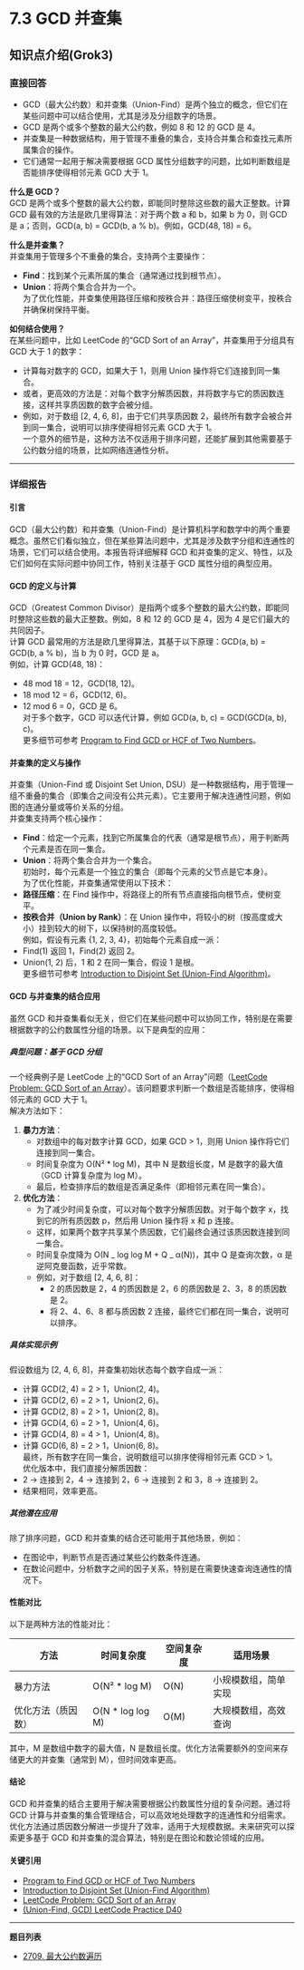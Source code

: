 # 7.3 GCD 并查集

## 知识点介绍(Grok3)

### 直接回答

- GCD（最大公约数）和并查集（Union-Find）是两个独立的概念，但它们在某些问题中可以结合使用，尤其是涉及分组数字的场景。
- GCD 是两个或多个整数的最大公约数，例如 8 和 12 的 GCD 是 4。
- 并查集是一种数据结构，用于管理不重叠的集合，支持合并集合和查找元素所属集合的操作。
- 它们通常一起用于解决需要根据 GCD 属性分组数字的问题，比如判断数组是否能排序使得相邻元素 GCD 大于 1。

**什么是 GCD？**  
GCD 是两个或多个整数的最大公约数，即能同时整除这些数的最大正整数。计算 GCD 最有效的方法是欧几里得算法：对于两个数 a 和 b，如果 b 为 0，则 GCD 是 a；否则，GCD(a, b) = GCD(b, a % b)。例如，GCD(48, 18) = 6。

**什么是并查集？**  
并查集用于管理多个不重叠的集合，支持两个主要操作：

- **Find**：找到某个元素所属的集合（通常通过找到根节点）。
- **Union**：将两个集合合并为一个。  
  为了优化性能，并查集使用路径压缩和按秩合并：路径压缩使树变平，按秩合并确保树保持平衡。

**如何结合使用？**  
在某些问题中，比如 LeetCode 的“GCD Sort of an Array”，并查集用于分组具有 GCD 大于 1 的数字：

- 计算每对数字的 GCD，如果大于 1，则用 Union 操作将它们连接到同一集合。
- 或者，更高效的方法是：对每个数字分解质因数，并将数字与它的质因数连接，这样共享质因数的数字会被分组。
- 例如，对于数组 [2, 4, 6, 8]，由于它们共享质因数 2，最终所有数字会被合并到同一集合，说明可以排序使得相邻元素 GCD 大于 1。  
  一个意外的细节是，这种方法不仅适用于排序问题，还能扩展到其他需要基于公约数分组的场景，比如网络连通性分析。

---

### 详细报告

#### 引言

GCD（最大公约数）和并查集（Union-Find）是计算机科学和数学中的两个重要概念。虽然它们看似独立，但在某些算法问题中，尤其是涉及数字分组和连通性的场景，它们可以结合使用。本报告将详细解释 GCD 和并查集的定义、特性，以及它们如何在实际问题中协同工作，特别关注基于 GCD 属性分组的典型应用。

#### GCD 的定义与计算

GCD（Greatest Common Divisor）是指两个或多个整数的最大公约数，即能同时整除这些数的最大正整数。例如，8 和 12 的 GCD 是 4，因为 4 是它们最大的共同因子。  
计算 GCD 最常用的方法是欧几里得算法，其基于以下原理：GCD(a, b) = GCD(b, a % b)，当 b 为 0 时，GCD 是 a。  
例如，计算 GCD(48, 18)：

- 48 mod 18 = 12，GCD(18, 12)。
- 18 mod 12 = 6，GCD(12, 6)。
- 12 mod 6 = 0，GCD 是 6。  
  对于多个数字，GCD 可以迭代计算，例如 GCD(a, b, c) = GCD(GCD(a, b), c)。  
  更多细节可参考 [Program to Find GCD or HCF of Two Numbers](https://www.geeksforgeeks.org/program-to-find-gcd-or-hcf-of-two-numbers/)。

#### 并查集的定义与操作

并查集（Union-Find 或 Disjoint Set Union, DSU）是一种数据结构，用于管理一组不重叠的集合（即集合之间没有公共元素）。它主要用于解决连通性问题，例如图的连通分量或等价关系的分组。  
并查集支持两个核心操作：

- **Find**：给定一个元素，找到它所属集合的代表（通常是根节点），用于判断两个元素是否在同一集合。
- **Union**：将两个集合合并为一个集合。  
  初始时，每个元素是一个独立的集合（即每个元素的父节点是它本身）。  
  为了优化性能，并查集通常使用以下技术：
- **路径压缩**：在 Find 操作中，将路径上的所有节点直接指向根节点，使树变平。
- **按秩合并（Union by Rank）**：在 Union 操作中，将较小的树（按高度或大小）挂到较大的树下，以保持树的高度较低。  
  例如，假设有元素 {1, 2, 3, 4}，初始每个元素自成一派：
- Find(1) 返回 1，Find(2) 返回 2。
- Union(1, 2) 后，1 和 2 在同一集合，假设 1 是根。  
  更多细节可参考 [Introduction to Disjoint Set (Union-Find Algorithm)](https://www.geeksforgeeks.org/introduction-to-disjoint-set-data-structure-or-union-find-algorithm/)。

#### GCD 与并查集的结合应用

虽然 GCD 和并查集看似无关，但它们在某些问题中可以协同工作，特别是在需要根据数字的公约数属性分组的场景。以下是典型的应用：

##### 典型问题：基于 GCD 分组

一个经典例子是 LeetCode 上的“GCD Sort of an Array”问题（[LeetCode Problem: GCD Sort of an Array](https://leetcode.com/problems/gcd-sort-of-an-array/description/)）。该问题要求判断一个数组是否能排序，使得相邻元素的 GCD 大于 1。  
解决方法如下：

1. **暴力方法**：
   - 对数组中的每对数字计算 GCD，如果 GCD > 1，则用 Union 操作将它们连接到同一集合。
   - 时间复杂度为 O(N² \* log M)，其中 N 是数组长度，M 是数字的最大值（GCD 计算复杂度为 log M）。
   - 最后，检查排序后的数组是否满足条件（即相邻元素在同一集合）。
2. **优化方法**：
   - 为了减少时间复杂度，可以对每个数字分解质因数。对于每个数字 x，找到它的所有质因数 p，然后用 Union 操作将 x 和 p 连接。
   - 这样，如果两个数字共享某个质因数，它们最终会通过该质因数连接到同一集合。
   - 时间复杂度降为 O(N _ log log M + Q _ α(N))，其中 Q 是查询次数，α 是逆阿克曼函数，近乎常数。
   - 例如，对于数组 [2, 4, 6, 8]：
     - 2 的质因数是 2，4 的质因数是 2，6 的质因数是 2、3，8 的质因数是 2。
     - 将 2、4、6、8 都与质因数 2 连接，最终它们都在同一集合，说明可以排序。

##### 具体实现示例

假设数组为 [2, 4, 6, 8]，并查集初始状态每个数字自成一派：

- 计算 GCD(2, 4) = 2 > 1，Union(2, 4)。
- 计算 GCD(2, 6) = 2 > 1，Union(2, 6)。
- 计算 GCD(2, 8) = 2 > 1，Union(2, 8)。
- 计算 GCD(4, 6) = 2 > 1，Union(4, 6)。
- 计算 GCD(4, 8) = 4 > 1，Union(4, 8)。
- 计算 GCD(6, 8) = 2 > 1，Union(6, 8)。  
  最终，所有数字在同一集合，说明数组可以排序使得相邻元素 GCD > 1。  
  优化版本中，我们直接分解质因数：
- 2 → 连接到 2，4 → 连接到 2，6 → 连接到 2 和 3，8 → 连接到 2。
- 结果相同，效率更高。

##### 其他潜在应用

除了排序问题，GCD 和并查集的结合还可能用于其他场景，例如：

- 在图论中，判断节点是否通过某些公约数条件连通。
- 在数论问题中，分析数字之间的因子关系，特别是在需要快速查询连通性的情况下。

#### 性能对比

以下是两种方法的性能对比：

| 方法               | 时间复杂度        | 空间复杂度 | 适用场景             |
| ------------------ | ----------------- | ---------- | -------------------- |
| 暴力方法           | O(N² \* log M)    | O(N)       | 小规模数组，简单实现 |
| 优化方法（质因数） | O(N \* log log M) | O(M)       | 大规模数组，高效查询 |

其中，M 是数组中数字的最大值，N 是数组长度。优化方法需要额外的空间来存储更大的并查集（通常到 M），但时间效率更高。

#### 结论

GCD 和并查集的结合主要用于解决需要根据公约数属性分组的复杂问题。通过将 GCD 计算与并查集的集合管理结合，可以高效地处理数字的连通性和分组需求。优化方法通过质因数分解进一步提升了效率，适用于大规模数据。未来研究可以探索更多基于 GCD 和并查集的混合算法，特别是在图论和数论领域的应用。

#### 关键引用

- [Program to Find GCD or HCF of Two Numbers](https://www.geeksforgeeks.org/program-to-find-gcd-or-hcf-of-two-numbers/)
- [Introduction to Disjoint Set (Union-Find Algorithm)](https://www.geeksforgeeks.org/introduction-to-disjoint-set-data-structure-or-union-find-algorithm/)
- [LeetCode Problem: GCD Sort of an Array](https://leetcode.com/problems/gcd-sort-of-an-array/description/)
- [(Union-Find, GCD) LeetCode Practice D40](https://medium.com/@hzpang/union-find-gcd-leetcode-practice-d40-0a332640ab97)

---

**题目列表**

- [2709. 最大公约数遍历](https://leetcode.cn/problems/greatest-common-divisor-traversal/description/)
